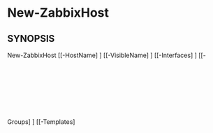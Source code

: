 ﻿---
external help file: PowerZabbix-help.xml
schema: 2.0.0
---

# New-ZabbixHost

## SYNOPSIS <!--!= @#Synop !-->

New-ZabbixHost [[-HostName] <Object>] [[-VisibleName] <Object>] [[-Interfaces] <Object>] [[-Groups] <Object>] [[-Templates] <Object>] [<CommonParameters>]


## SYNTAX <!--!= @#Syntax !-->

```
New-ZabbixHost [[-HostName] <Object>] [[-VisibleName] <Object>] [[-Interfaces] <Object>] [[-Groups] <Object>] [[-Templates] <Object>] [<CommonParameters>]
```

## PARAMETERS <!--!= @#Params !-->

### -Groups

```yml
Parameter Set: (All)
Type: Object
Aliases: 
Accepted Values: 
Required: false
Position: 3
Default Value: 
Accept pipeline input: false
Accept wildcard characters: 
```

### -HostName

```yml
Parameter Set: (All)
Type: Object
Aliases: 
Accepted Values: 
Required: false
Position: 0
Default Value: 
Accept pipeline input: false
Accept wildcard characters: 
```

### -Interfaces

```yml
Parameter Set: (All)
Type: Object
Aliases: 
Accepted Values: 
Required: false
Position: 2
Default Value: 
Accept pipeline input: false
Accept wildcard characters: 
```

### -Templates

```yml
Parameter Set: (All)
Type: Object
Aliases: 
Accepted Values: 
Required: false
Position: 4
Default Value: 
Accept pipeline input: false
Accept wildcard characters: 
```

### -VisibleName

```yml
Parameter Set: (All)
Type: Object
Aliases: 
Accepted Values: 
Required: false
Position: 1
Default Value: 
Accept pipeline input: false
Accept wildcard characters: 
```